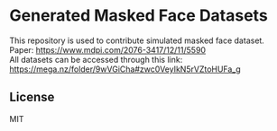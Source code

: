 # Generated Masked Face Datasets

This repository is used to contribute simulated masked face dataset. <br>
Paper: https://www.mdpi.com/2076-3417/12/11/5590 <br>
All datasets can be accessed through this link: https://mega.nz/folder/9wVGiCha#zwc0VeyIkN5rVZtoHUFa_g <br>


## License

MIT
